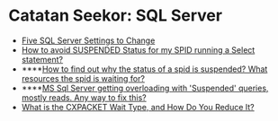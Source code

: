 # Catatan Seekor: SQL Server

* [Five SQL Server Settings to Change](https://www.brentozar.com/archive/2013/09/five-sql-server-settings-to-change/)
* [How to avoid SUSPENDED Status for my SPID running a Select statement?](https://social.msdn.microsoft.com/Forums/sqlserver/en-US/ddcaf323-b9e1-4bd3-8b2f-bbf547e70334/how-to-avoid-suspended-status-for-my-spid-running-a-select-statement)
* \*\*\*\*[How to find out why the status of a spid is suspended? What resources the spid is waiting for?](https://stackoverflow.com/questions/22038695/how-to-find-out-why-the-status-of-a-spid-is-suspended-what-resources-the-spid-i)
* \*\*\*\*[MS Sql Server getting overloading with 'Suspended' queries, mostly reads. Any way to fix this?](https://serverfault.com/questions/578533/ms-sql-server-getting-overloading-with-suspended-queries-mostly-reads-any-wa)
* [What is the CXPACKET Wait Type, and How Do You Reduce It?](https://www.brentozar.com/archive/2013/08/what-is-the-cxpacket-wait-type-and-how-do-you-reduce-it/)

